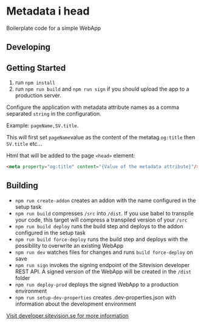 # Metadata i head

Boilerplate code for a simple WebApp

## Developing

## Getting Started

1. run `npm install`
2. run `npm run build` and `npm run sign` if you should upload the app to a production server.

Configure the application with metadata attribute names as a comma separated `string` in the configuration. 

Example: `pageName,SV.title`.

This will first set `pageName`value as the content of the metatag `og:title` then `SV.title` etc...

Html that will be added to the page `<head>` element:

```html
<meta property="og:title" content="{Value of the metadata attribute}"/>
```

## Building

- `npm run create-addon` creates an addon with the name configured in the setup task
- `npm run build` compresses `/src` into `/dist`. If you use babel to transpile your code, this target will compress a transpiled version of your `/src`
- `npm run build deploy` runs the build step and deploys to the addon configured in the setup task
- `npm run build force-deploy` runs the build step and deploys with the possibility to overwrite an existing WebApp
- `npm run dev` watches files for changes and runs `build force-deploy` on save
- `npm run sign` invokes the signing endpoint of the Sitevision developer REST API. A signed version of the WebApp will be created in the `/dist` folder
- `npm run deploy-prod` deploys the signed WebApp to a production environment
- `npm run setup-dev-properties` creates .dev-properties.json with information about the development environment

[Visit developer.sitevision.se for more information](https://developer.sitevision.se)
